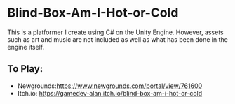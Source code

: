 # Blind-Box-Am-I-Hot-or-Cold
This is a platformer I create using C# on the Unity Engine.
However, assets such as art and music are not included as well as what has been done in the engine itself.
## To Play: ##
* Newgrounds:https://www.newgrounds.com/portal/view/761600
* Itch.io: https://gamedev-alan.itch.io/blind-box-am-i-hot-or-cold
